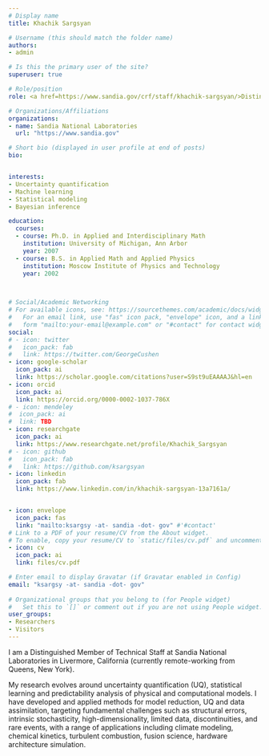 ```yaml
---
# Display name
title: Khachik Sargsyan

# Username (this should match the folder name)
authors:
- admin

# Is this the primary user of the site?
superuser: true

# Role/position
role: <a href=https://www.sandia.gov/crf/staff/khachik-sargsyan/>Distinguished Member of Technical Staff</a>

# Organizations/Affiliations
organizations:
- name: Sandia National Laboratories
  url: "https://www.sandia.gov"

# Short bio (displayed in user profile at end of posts)
bio: 


interests:
- Uncertainty quantification
- Machine learning
- Statistical modeling
- Bayesian inference

education:
  courses:
  - course: Ph.D. in Applied and Interdisciplinary Math
    institution: University of Michigan, Ann Arbor
    year: 2007
  - course: B.S. in Applied Math and Applied Physics
    institution: Moscow Institute of Physics and Technology
    year: 2002
    


# Social/Academic Networking
# For available icons, see: https://sourcethemes.com/academic/docs/widgets/#icons
#   For an email link, use "fas" icon pack, "envelope" icon, and a link in the
#   form "mailto:your-email@example.com" or "#contact" for contact widget.
social:
# - icon: twitter
#   icon_pack: fab
#   link: https://twitter.com/GeorgeCushen
- icon: google-scholar
  icon_pack: ai
  link: https://scholar.google.com/citations?user=S9st9uEAAAAJ&hl=en
- icon: orcid
  icon_pack: ai
  link: https://orcid.org/0000-0002-1037-786X
# - icon: mendeley
#  icon_pack: ai
#  link: TBD
- icon: researchgate
  icon_pack: ai
  link: https://www.researchgate.net/profile/Khachik_Sargsyan
# - icon: github
#   icon_pack: fab
#   link: https://github.com/ksargsyan
- icon: linkedin
  icon_pack: fab
  link: https://www.linkedin.com/in/khachik-sargsyan-13a7161a/


- icon: envelope
  icon_pack: fas
  link: "mailto:ksargsy -at- sandia -dot- gov" #'#contact'  
# Link to a PDF of your resume/CV from the About widget.
# To enable, copy your resume/CV to `static/files/cv.pdf` and uncomment the lines below.  
- icon: cv
  icon_pack: ai
  link: files/cv.pdf

# Enter email to display Gravatar (if Gravatar enabled in Config)
email: "ksargsy -at- sandia -dot- gov"
  
# Organizational groups that you belong to (for People widget)
#   Set this to `[]` or comment out if you are not using People widget.  
user_groups:
- Researchers
- Visitors
---
```


I am a Distinguished Member of Technical Staff at Sandia National Laboratories in Livermore, California (currently remote-working from Queens, New York). 

My research evolves around uncertainty quantification (UQ), statistical learning and predictability analysis of physical and computational models. 
I have developed and applied methods for model reduction, UQ and data assimilation, targeting fundamental challenges such as structural errors, intrinsic stochasticity, high-dimensionality, limited data, discontinuities, and rare events, with a range of applications including climate modeling, chemical kinetics, turbulent combustion, fusion science, hardware architecture simulation. 

<!--
<b> Work Experience </b>


<ul>
  <li><i>Apr 2010 – Present:</i> Member of Technical Staff;
Sandia National Laboratories, Livermore, CA
    <ul>
      <li>Developing state-of-the-art algorithms for uncertainty quantification and statistical learning for computational models of physical phenomena,</li>
      <li> Deploying software for various tasks in model development and data analysis pipeline, including uncertainty propagation, model calibration and statistical analysis,</li>
      <li> Leading and participating in research proposals and scientific projects,</li>
      <li>  Hiring and mentorship of postdoctoral appointees and summer students.</li>
    </ul>
  </li>
  <li><i>Jul 2007 – Apr 2010:</i> Postdoctoral Appointee;
Sandia National Laboratories, Livermore, CA
    <ul>
      <li>Predictability analysis in stochastic dynamical systems.</li>
    </ul>
  </li>
</ul>

-->

<!--Khachik is one of the lead developers of UQTk (www.sandia.gov/uqtoolkit), a lightweight C++/Python software toolkit for quantification of uncertainties in model predictions. He is an active member of SciDAC FASTMath Institute, and leads UQ efforts for DOE flagship earth system model, E3SM (www.e3sm.org), focusing on land model development. He has published over sixty peer-reviewed journal articles. -->
